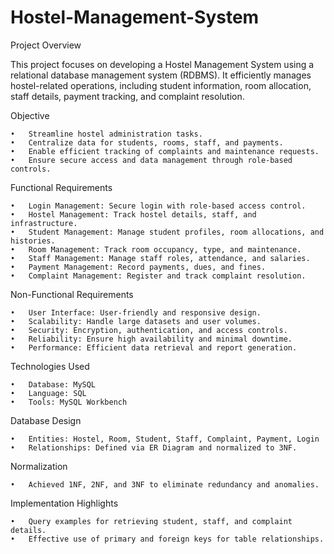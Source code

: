 # Hostel-Management-System
Project Overview

This project focuses on developing a Hostel Management System using a relational database management system (RDBMS). It efficiently manages hostel-related operations, including student information, room allocation, staff details, payment tracking, and complaint resolution.

Objective

	•	Streamline hostel administration tasks.
	•	Centralize data for students, rooms, staff, and payments.
	•	Enable efficient tracking of complaints and maintenance requests.
	•	Ensure secure access and data management through role-based controls.

Functional Requirements

	•	Login Management: Secure login with role-based access control.
	•	Hostel Management: Track hostel details, staff, and infrastructure.
	•	Student Management: Manage student profiles, room allocations, and histories.
	•	Room Management: Track room occupancy, type, and maintenance.
	•	Staff Management: Manage staff roles, attendance, and salaries.
	•	Payment Management: Record payments, dues, and fines.
	•	Complaint Management: Register and track complaint resolution.

Non-Functional Requirements

	•	User Interface: User-friendly and responsive design.
	•	Scalability: Handle large datasets and user volumes.
	•	Security: Encryption, authentication, and access controls.
	•	Reliability: Ensure high availability and minimal downtime.
	•	Performance: Efficient data retrieval and report generation.

Technologies Used

	•	Database: MySQL
	•	Language: SQL
	•	Tools: MySQL Workbench

Database Design

	•	Entities: Hostel, Room, Student, Staff, Complaint, Payment, Login
	•	Relationships: Defined via ER Diagram and normalized to 3NF.

Normalization

	•	Achieved 1NF, 2NF, and 3NF to eliminate redundancy and anomalies.

Implementation Highlights

	•	Query examples for retrieving student, staff, and complaint details.
	•	Effective use of primary and foreign keys for table relationships.

